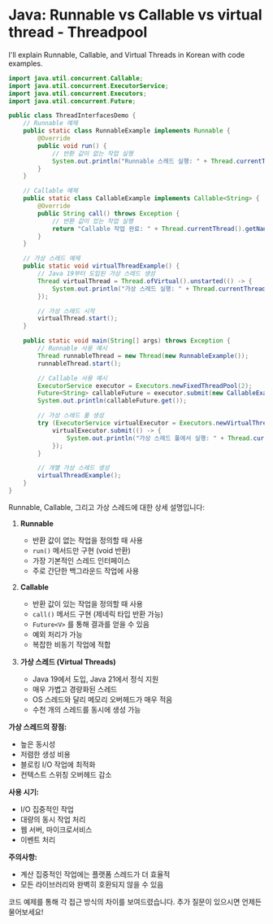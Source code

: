 # Java: Runnable vs Callable vs virtual thread - Threadpool

I'll explain Runnable, Callable, and Virtual Threads in Korean with code examples.

```java
import java.util.concurrent.Callable;
import java.util.concurrent.ExecutorService;
import java.util.concurrent.Executors;
import java.util.concurrent.Future;

public class ThreadInterfacesDemo {
    // Runnable 예제
    public static class RunnableExample implements Runnable {
        @Override
        public void run() {
            // 반환 값이 없는 작업 실행
            System.out.println("Runnable 스레드 실행: " + Thread.currentThread().getName());
        }
    }

    // Callable 예제
    public static class CallableExample implements Callable<String> {
        @Override
        public String call() throws Exception {
            // 반환 값이 있는 작업 실행
            return "Callable 작업 완료: " + Thread.currentThread().getName();
        }
    }

    // 가상 스레드 예제
    public static void virtualThreadExample() {
        // Java 19부터 도입된 가상 스레드 생성
        Thread virtualThread = Thread.ofVirtual().unstarted(() -> {
            System.out.println("가상 스레드 실행: " + Thread.currentThread());
        });

        // 가상 스레드 시작
        virtualThread.start();
    }

    public static void main(String[] args) throws Exception {
        // Runnable 사용 예시
        Thread runnableThread = new Thread(new RunnableExample());
        runnableThread.start();

        // Callable 사용 예시
        ExecutorService executor = Executors.newFixedThreadPool(2);
        Future<String> callableFuture = executor.submit(new CallableExample());
        System.out.println(callableFuture.get());

        // 가상 스레드 풀 생성
        try (ExecutorService virtualExecutor = Executors.newVirtualThreadPerTaskExecutor()) {
            virtualExecutor.submit(() -> {
                System.out.println("가상 스레드 풀에서 실행: " + Thread.currentThread());
            });
        }

        // 개별 가상 스레드 생성
        virtualThreadExample();
    }
}

```

Runnable, Callable, 그리고 가상 스레드에 대한 상세 설명입니다:

1. **Runnable**
    - 반환 값이 없는 작업을 정의할 때 사용
    - `run()` 메서드만 구현 (void 반환)
    - 가장 기본적인 스레드 인터페이스
    - 주로 간단한 백그라운드 작업에 사용

2. **Callable**
    - 반환 값이 있는 작업을 정의할 때 사용
    - `call()` 메서드 구현 (제네릭 타입 반환 가능)
    - `Future<V>` 를 통해 결과를 얻을 수 있음
    - 예외 처리가 가능
    - 복잡한 비동기 작업에 적합

3. **가상 스레드 (Virtual Threads)**
    - Java 19에서 도입, Java 21에서 정식 지원
    - 매우 가볍고 경량화된 스레드
    - OS 스레드와 달리 메모리 오버헤드가 매우 적음
    - 수천 개의 스레드를 동시에 생성 가능

**가상 스레드의 장점:**
- 높은 동시성
- 저렴한 생성 비용
- 블로킹 I/O 작업에 최적화
- 컨텍스트 스위칭 오버헤드 감소

**사용 시기:**
- I/O 집중적인 작업
- 대량의 동시 작업 처리
- 웹 서버, 마이크로서비스
- 이벤트 처리

**주의사항:**
- 계산 집중적인 작업에는 플랫폼 스레드가 더 효율적
- 모든 라이브러리와 완벽히 호환되지 않을 수 있음

코드 예제를 통해 각 접근 방식의 차이를 보여드렸습니다. 추가 질문이 있으시면 언제든 물어보세요!